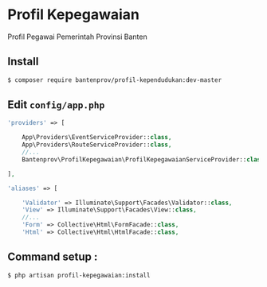 # Profil Kepegawaian
Profil Pegawai Pemerintah Provinsi Banten

## Install

```bash
$ composer require bantenprov/profil-kependudukan:dev-master
```

## Edit `config/app.php`

```php
'providers' => [

    App\Providers\EventServiceProvider::class,
    App\Providers\RouteServiceProvider::class,
    //...
    Bantenprov\ProfilKepegawaian\ProfilKepegawaianServiceProvider::class,

],

'aliases' => [

    'Validator' => Illuminate\Support\Facades\Validator::class,
    'View' => Illuminate\Support\Facades\View::class,
    //...
    'Form' => Collective\Html\FormFacade::class,
    'Html' => Collective\Html\HtmlFacade::class,
```

## Command setup :

```bash
$ php artisan profil-kepegawaian:install
```